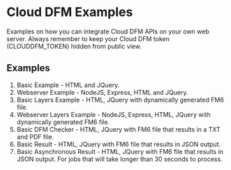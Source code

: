# Cloud DFM Examples
Examples on how you can integrate Cloud DFM APIs on your own web server.  Always remember to keep your Cloud DFM token (CLOUDDFM_TOKEN) hidden from public view.

## Examples
1. Basic Example - HTML and JQuery.
1. Webserver Example - NodeJS, Express, HTML and JQuery.
1. Basic Layers Example - HTML, JQuery with dynamically generated FM6 file.
1. Webserver Layers Example - NodeJS, Express, HTML, JQuery with dynamically generated FM6 file.
1. Basic DFM Checker - HTML, JQuery with FM6 file that results in a TXT and PDF file.
1. Basic Result - HTML, JQuery with FM6 file that results in JSON output.
1. Basic Asynchronous Result - HTML, JQuery with FM6 file that results in JSON output.  For jobs that will take longer than 30 seconds to process.
